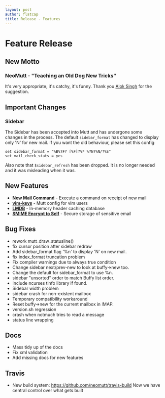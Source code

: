 ```yaml
---
layout: post
author: flatcap
title: Release - Features
---
```


# Feature Release

## New Motto

### NeoMutt - "Teaching an Old Dog New Tricks"

It's very appropriate, it's catchy, it's funny.
Thank you [Alok Singh](https://github.com/Alok) for the suggestion.

## Important Changes

### Sidebar

The Sidebar has been accepted into Mutt and has undergone some changes in the process.  The default `sidebar_format` has changed to display only 'N' for new mail.  If you want the old behaviour, please set this config:

```
set sidebar_format = "%B%?F? [%F]?%* %?N?%N/?%S"
set mail_check_stats = yes
```

Also note that `$sidebar_refresh` has been dropped.  It is no longer needed and it was misleading when it was.

## New Features
  - [**New Mail Command**]({{site.url}}/feature/new-mail) - Execute a command on receipt of new mail
  - [**vim-keys**](https://github.com/neomutt/neomutt/tree/neomutt/contrib/vim-keys) - Mutt config for vim users
  - [**LMDB**]({{site.url}}/feature/lmdb) - In-memory header caching database
  - [**SMIME Encrypt to Self**]({{site.url}}/feature/encrypt-to-self) - Secure storage of sensitive email

## Bug Fixes
  - rework mutt_draw_statusline()
  - fix cursor position after sidebar redraw
  - Add sidebar_format flag '%n' to display 'N' on new mail.
  - fix index_format truncation problem
  - Fix compiler warnings due to always true condition
  - Change sidebar next/prev-new to look at buffy->new too.
  - Change the default for sidebar_format to use %n.
  - sidebar "unsorted" order to match Buffy list order.
  - Include ncurses tinfo library if found.
  - Sidebar width problem
  - sidebar crash for non-existent mailbox
  - Temporary compatibility workaround
  - Reset buffy->new for the current mailbox in IMAP.
  - version.sh regression
  - crash when notmuch tries to read a message
  - status line wrapping

## Docs
  - Mass tidy up of the docs
  - Fix xml validation
  - Add missing docs for new features

## Travis
  - New build system:
    https://github.com/neomutt/travis-build
    Now we have central control over what gets built

